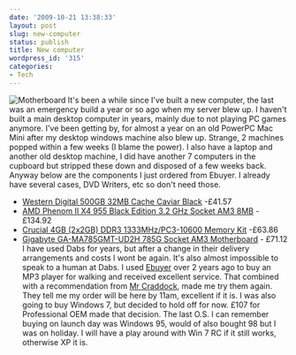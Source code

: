 ```yaml
---
date: '2009-10-21 13:38:33'
layout: post
slug: new-computer
status: publish
title: New computer
wordpress_id: '315'
categories:
- Tech
---
```


![Motherboard](http://www.stevenhorner.com/wp-content/uploads/2009/10/Motherboard-288x300.jpg) It's been a while since I've built a new computer, the last was an emergency build a year or so ago when my server blew up. I haven't built a main desktop computer in years, mainly due to not playing PC games anymore. I've been getting by, for almost a year on an old PowerPC Mac Mini after my desktop windows machine also blew up. Strange, 2 machines popped within a few weeks (I blame the power). I also have a laptop and another old desktop machine, I did have another 7 computers in the cupboard but stripped these down and disposed of a few weeks back. Anyway below are the components I just ordered from Ebuyer. I already have several cases, DVD Writers, etc so don't need those. 

  * [Western Digital 500GB 32MB Cache Caviar Black](http://www.ebuyer.com/product/150246) -£41.57
  * [AMD Phenom II X4 955 Black Edition 3.2 GHz Socket AM3 8MB](http://www.ebuyer.com/product/164047) -£134.92
  * [Crucial 4GB (2x2GB) DDR3 1333MHz/PC3-10600 Memory Kit](http://www.ebuyer.com/product/166995) -£63.86
  * [Gigabyte GA-MA785GMT-UD2H 785G Socket AM3 Motherboard](http://www.ebuyer.com/product/170230) - £71.12
I have used Dabs for years, but after a change in their delivery arrangements and costs I wont be again. It's also almost impossible to speak to a human at Dabs. I used [Ebuyer](http://www.ebuyer.com/) over 2 years ago to buy an MP3 player for walking and received excellent service. That combined with a recommendation from [Mr Craddock](http://jonathancraddock.com/), made me try them again. They tell me my order will be here by 11am, excellent if it is. I was also going to buy Windows 7, but decided to hold off for now. £107 for Professional OEM made that decision. The last O.S. I can remember buying on launch day was Windows 95, would of also bought 98 but I was on holiday. I will have a play around with Win 7 RC if it still works, otherwise XP it is.
